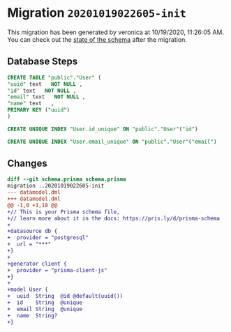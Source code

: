 # Migration `20201019022605-init`

This migration has been generated by veronica at 10/19/2020, 11:26:05 AM.
You can check out the [state of the schema](./schema.prisma) after the migration.

## Database Steps

```sql
CREATE TABLE "public"."User" (
"uuid" text   NOT NULL ,
"id" text   NOT NULL ,
"email" text   NOT NULL ,
"name" text   ,
PRIMARY KEY ("uuid")
)

CREATE UNIQUE INDEX "User.id_unique" ON "public"."User"("id")

CREATE UNIQUE INDEX "User.email_unique" ON "public"."User"("email")
```

## Changes

```diff
diff --git schema.prisma schema.prisma
migration ..20201019022605-init
--- datamodel.dml
+++ datamodel.dml
@@ -1,0 +1,18 @@
+// This is your Prisma schema file,
+// learn more about it in the docs: https://pris.ly/d/prisma-schema
+
+datasource db {
+  provider = "postgresql"
+  url = "***"
+}
+
+generator client {
+  provider = "prisma-client-js"
+}
+
+model User {
+  uuid  String  @id @default(uuid())
+  id    String  @unique
+  email String  @unique
+  name  String?
+}
```


